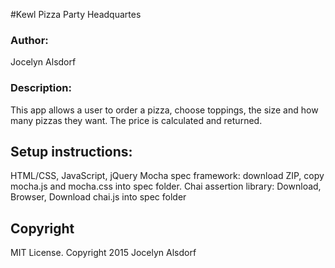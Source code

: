 #Kewl Pizza Party Headquartes
<h3>Author:</h3>
Jocelyn Alsdorf

<h3>Description:</h3>
This app allows a user to order a pizza, choose toppings, the size and how many pizzas they want. The price is calculated and returned.

<h2>Setup instructions:</h2>
HTML/CSS, JavaScript, jQuery
Mocha spec framework: download ZIP, copy mocha.js and mocha.css into spec folder. Chai assertion library: Download, Browser, Download chai.js into spec folder

<h2>Copyright</h2>
 MIT License. Copyright 2015  Jocelyn Alsdorf
